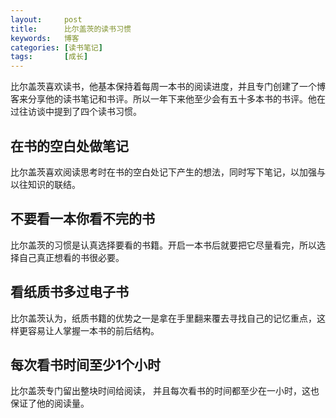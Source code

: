 ```yaml
---
layout:     post
title:      比尔盖茨的读书习惯
keywords:   博客
categories: [读书笔记]
tags:	    [成长]
---
```


比尔盖茨喜欢读书，他基本保持着每周一本书的阅读进度，并且专门创建了一个博客来分享他的读书笔记和书评。所以一年下来他至少会有五十多本书的书评。他在过往访谈中提到了四个读书习惯。

## 在书的空白处做笔记    

比尔盖茨喜欢阅读思考时在书的空白处记下产生的想法，同时写下笔记，以加强与以往知识的联结。     


## 不要看一本你看不完的书   

比尔盖茨的习惯是认真选择要看的书籍。开启一本书后就要把它尽量看完，所以选择自己真正想看的书很必要。    


## 看纸质书多过电子书    

比尔盖茨认为，纸质书籍的优势之一是拿在手里翻来覆去寻找自己的记忆重点，这样更容易让人掌握一本书的前后结构。   


## 每次看书时间至少1个小时   

比尔盖茨专门留出整块时间给阅读， 并且每次看书的时间都至少在一小时，这也保证了他的阅读量。   





